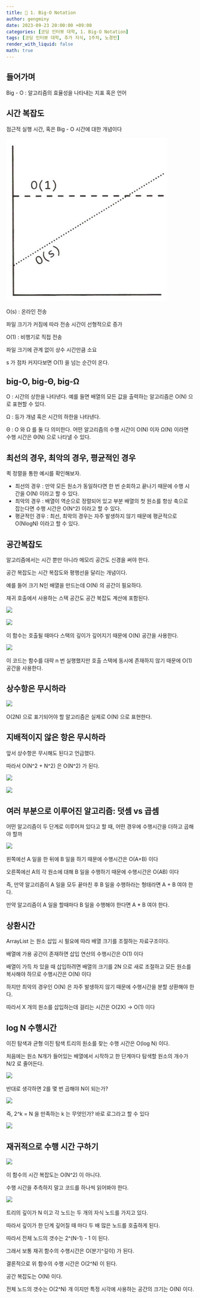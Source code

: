 ```yaml
---
title: 🦊 1. Big-O Notation
author: gengminy
date: 2023-09-23 20:00:00 +09:00
categories: [코딩 인터뷰 대학, 1. Big-O Notation]
tags: [코딩 인터뷰 대학, 추가 지식, 1주차, 노경민]
render_with_liquid: false
math: true
---
```


## 들어가며

Big - O : 알고리즘의 효율성을 나타내는 지표 혹은 언어

## 시간 복잡도

점근적 실행 시간, 혹은 Big - O 시간에 대한 개념이다

![](/assets/img/gengminy/coding-interview-univ/big-o/1.png)

O(s) : 온라인 전송

파일 크기가 커짐에 따라 전송 시간이 선형적으로 증가

O(1) : 비행기로 직접 전송

파일 크기에 관계 없이 상수 시간만큼 소요

s 가 점차 커지다보면 O(1) 을 넘는 순간이 온다.

## big-O, big-**Θ, big-Ω**

O : 시간의 상한을 나타낸다.  예를 들면 배열의 모든 값을 출력하는 알고리즘은 O(N) 으로 표현할 수 있다.

Ω : 등가 개념 혹은 시간의 하한을 나타낸다.

Θ : O 와 Ω 를 둘 다 의미한다. 어떤 알고리즘의 수행 시간이 O(N) 이자 Ω(N) 이라면 수행 시간은 Θ(N) 으로 나타낼 수 있다.

## 최선의 경우, 최악의 경우, 평균적인 경우

퀵 정렬을 통한 예시를 확인해보자.

- 최선의 경우 : 만약 모든 원소가 동일하다면 한 번 순회하고 끝나기 때문에 수행 시간을 O(N) 이라고 할 수 있다.
- 최악의 경우 : 배열이 역순으로 정렬되어 있고 부분 배열의 첫 원소를 항상 축으로 잡는다면 수행 시간은 O(N^2) 이라고 할 수 있다.
- 평균적인 경우 : 최선, 최악의 경우는 자주 발생하지 않기 때문에 평균적으로 O(NlogN) 이라고 할 수 있다.

## 공간복잡도

알고리즘에서는 시간 뿐만 아니라 메모리 공간도 신경을 써야 한다.

공간 복잡도는 시간 복잡도와 평행선을 달리는 개념이다.

예를 들어 크기 N인 배열을 만드는데 O(N) 의 공간이 필요하다.

재귀 호출에서 사용하는 스택 공간도 공간 복잡도 계산에 포함된다.

![]("/assets/img/gengminy/coding-interview-univ/big-o/2.png")

![]("/assets/img/gengminy/coding-interview-univ/big-o/3.png")

이 함수는 호출될 때마다 스택의 깊이가 깊어지기 때문에 O(N) 공간을 사용한다.

![]("/assets/img/gengminy/coding-interview-univ/big-o/4.png")

이 코드는 함수를 대략 n 번 실행했지만 호출 스택에 동시에 존재하지 않기 때문에 O(1) 공간을 사용한다.

## 상수항은 무시하라

![]("/assets/img/gengminy/coding-interview-univ/big-o/5.png")

O(2N) 으로 표기되어야 할 알고리즘은 실제로 O(N) 으로 표현한다.

## 지배적이지 않은 항은 무시하라

앞서 상수항은 무시해도 된다고 언급했다.

따라서 O(N^2 + N^2) 은 O(N^2) 가 된다.

![]("/assets/img/gengminy/coding-interview-univ/big-o/6.png")

![]("/assets/img/gengminy/coding-interview-univ/big-o/7.png")

## 여러 부분으로 이루어진 알고리즘: 덧셈 vs 곱셈

어떤 알고리즘이 두 단계로 이루어져 있다고 할 때, 어떤 경우에 수행시간을 더하고 곱해야 할까

![]("/assets/img/gengminy/coding-interview-univ/big-o/8.png")

왼쪽에선 A 일을 한 뒤에 B 일을 하기 때문에 수행시간은 O(A+B) 이다

오른쪽에선 A의 각 원소에 대해 B 일을 수행하기 때문에 수행시간은 O(AB) 이다

즉, 만약 알고리즘이 A 일을 모두 끝마친 후 B 일을 수행하라는 형태라면 A + B 여야 한다.

만약 알고리즘이 A 일을 할때마다 B 일을 수행해야 한다면 A * B 여야 한다.

## 상환시간

ArrayList 는 원소 삽입 시 필요에 따라 배열 크기를 조절하는 자료구조이다.

배열에 가용 공간이 존재하면 삽입 연산의 수행시간은 O(1) 이다

배열이 가득 차 있을 때 삽입하려면 배열의 크기를 2N 으로 새로 조절하고 모든 원소를 복사해야 하므로 수행시간은 O(N) 이다

하지만 최악의 경우인 O(N) 은 자주 발생하지 않기 때문에 수행시간을 분할 상환해야 한다.

따라서 X 개의 원소를 삽입하는데 걸리는 시간은 O(2X) → O(1) 이다

## log N 수행시간

이진 탐색과 균형 이진 탐색 트리의 원소를 찾는 수행 시간은 O(log N) 이다.

처음에는 원소 N개가 들어있는 배열에서 시작하고 한 단계마다 탐색할 원소의 개수가 N/2 로 줄어든다.

![]("/assets/img/gengminy/coding-interview-univ/big-o/9.png")

반대로 생각하면 2를 몇 번 곱해야 N이 되는가?

![]("/assets/img/gengminy/coding-interview-univ/big-o/10.png")

즉, 2^k = N 을 만족하는 k 는 무엇인가? 바로 로그라고 할 수 있다

![]("/assets/img/gengminy/coding-interview-univ/big-o/11.png")

## 재귀적으로 수행 시간 구하기

![]("/assets/img/gengminy/coding-interview-univ/big-o/12.png")

이 함수의 시간 복잡도는 O(N^2) 이 아니다.

수행 시간을 추측하지 말고 코드를 하나씩 읽어봐야 한다.

![]("/assets/img/gengminy/coding-interview-univ/big-o/13.png")

트리의 깊이가 N 이고 각 노드는 두 개의 자식 노드를 가지고 있다.

따라서 깊이가 한 단계 깊어질 때 마다 두 배 많은 노드를 호출하게 된다.

따라서 전체 노드의 갯수는 2^(N-1) - 1 이 된다.

그래서 보통 재귀 함수의 수행시간은 O(분기^깊이) 가 된다.

결론적으로 위 함수의 수행 시간은 O(2^N) 이 된다.

공간 복잡도는 O(N) 이다.

전체 노드의 갯수는 O(2^N) 개 이지만 특정 시각에 사용하는 공간의 크기는 O(N) 이다.